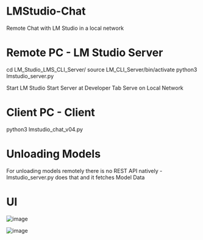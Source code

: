 # LMStudio-Chat
Remote Chat with LM Studio in a local network

# Remote PC - LM Studio Server
cd LM_Studio_LMS_CLI_Server/
source LM_CLI_Server/bin/activate
python3 lmstudio_server.py

Start LM Studio 
Start Server at Developer Tab
Serve on Local Network

# Client PC - Client
python3 lmstudio_chat_v04.py

# Unloading Models
For unloading models remotely there is no REST API natively - lmstudio_server.py does that and it fetches Model Data 

# UI
![image](https://github.com/user-attachments/assets/925d5b23-9318-4648-9379-652647967454)

![image](https://github.com/user-attachments/assets/62a992b8-4936-4577-bf7d-72840b1130e7)

